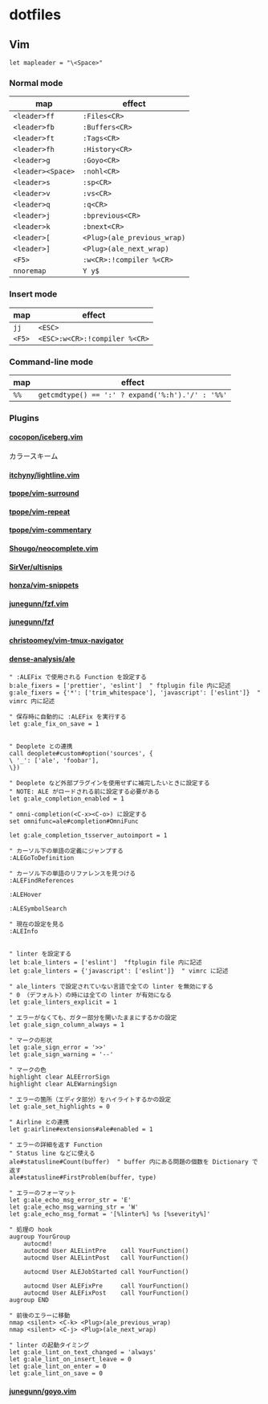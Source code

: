 # dotfiles

## Vim
`let mapleader = "\<Space>"`

### Normal mode
| map               | effect                      |
| ----------------- | --------------------------- |
| `<leader>ff`      | `:Files<CR>`                |
| `<leader>fb`      | `:Buffers<CR>`              |
| `<leader>ft`      | `:Tags<CR>`                 |
| `<leader>fh`      | `:History<CR>`              |
| `<leader>g`       | `:Goyo<CR>`                 |
| `<leader><Space>` | `:nohl<CR>`                 |
| `<leader>s`       | `:sp<CR>`                   |
| `<leader>v`       | `:vs<CR>`                   |
| `<leader>q`       | `:q<CR>`                    |
| `<leader>j`       | `:bprevious<CR>`            |
| `<leader>k`       | `:bnext<CR>`                |
| `<leader>[`       | `<Plug>(ale_previous_wrap)` |
| `<leader>]`       | `<Plug>(ale_next_wrap)`     |
| `<F5>`            | `:w<CR>:!compiler %<CR>`    |
| `nnoremap`        | `Y y$`                      |

### Insert mode
| map    | effect                            |
| ------ | --------------------------------- |
| `jj`   | `<ESC>`                           |
| `<F5>` | `<ESC>:w<CR>:!compiler %<CR>`     |

### Command-line mode
| map    | effect                                           |
| ------ | ------------------------------------------------ |
| `%%`   | `getcmdtype() == ':' ? expand('%:h').'/' : '%%'` |


### Plugins
#### [cocopon/iceberg.vim](https://github.com/cocopon/iceberg.vim)
カラースキーム

#### [itchyny/lightline.vim](https://github.com/itchyny/lightline.vim)

#### [tpope/vim-surround](https://github.com/tpope/vim-surround)

#### [tpope/vim-repeat](https://github.com/tpope/vim-repeat)

#### [tpope/vim-commentary](https://github.com/tpope/vim-commentary)

#### [Shougo/neocomplete.vim](https://github.com/Shougo/neocomplete.vim)

#### [SirVer/ultisnips](https://github.com/SirVer/ultisnips)

#### [honza/vim-snippets](https://github.com/honza/vim-snippets)

#### [junegunn/fzf.vim](https://github.com/junegunn/fzf.vim)

#### [junegunn/fzf](https://github.com/junegunn/fzf)

#### [christoomey/vim-tmux-navigator](https://github.com/christoomey/vim-tmux-navigator)

#### [dense-analysis/ale](https://github.com/dense-analysis/ale)
```vim
" :ALEFix で使用される Function を設定する
b:ale_fixers = ['prettier', 'eslint']  " ftplugin file 内に記述
g:ale_fixers = {'*': ['trim_whitespace'], 'javascript': ['eslint']}  " vimrc 内に記述

" 保存時に自動的に :ALEFix を実行する
let g:ale_fix_on_save = 1


" Deoplete との連携
call deoplete#custom#option('sources', {
\ '_': ['ale', 'foobar'],
\})

" Deoplete など外部プラグインを使用せずに補完したいときに設定する
" NOTE: ALE がロードされる前に設定する必要がある
let g:ale_completion_enabled = 1

" omni-completion(<C-x><C-o>) に設定する
set omnifunc=ale#completion#OmniFunc

let g:ale_completion_tsserver_autoimport = 1

" カーソル下の単語の定義にジャンプする
:ALEGoToDefinition

" カーソル下の単語のリファレンスを見つける
:ALEFindReferences

:ALEHover

:ALESymbolSearch

" 現在の設定を見る
:ALEInfo


" linter を設定する
let b:ale_linters = ['eslint']  "ftplugin file 内に記述
let g:ale_linters = {'javascript': ['eslint']}  " vimrc に記述

" ale_linters で設定されていない言語で全ての linter を無効にする
" 0 （デフォルト）の時には全ての linter が有効になる
let g:ale_linters_explicit = 1

" エラーがなくても、ガター部分を開いたままにするかの設定
let g:ale_sign_column_always = 1

" マークの形状
let g:ale_sign_error = '>>'
let g:ale_sign_warning = '--'

" マークの色
highlight clear ALEErrorSign
highlight clear ALEWarningSign

" エラーの箇所（エディタ部分）をハイライトするかの設定
let g:ale_set_highlights = 0

" Airline との連携
let g:airline#extensions#ale#enabled = 1

" エラーの詳細を返す Function
" Status line などに使える
ale#statusline#Count(buffer)  " buffer 内にある問題の個数を Dictionary で返す
ale#statusline#FirstProblem(buffer, type)

" エラーのフォーマット
let g:ale_echo_msg_error_str = 'E'
let g:ale_echo_msg_warning_str = 'W'
let g:ale_echo_msg_format = '[%linter%] %s [%severity%]'

" 処理の hook
augroup YourGroup
    autocmd!
    autocmd User ALELintPre    call YourFunction()
    autocmd User ALELintPost   call YourFunction()

    autocmd User ALEJobStarted call YourFunction()

    autocmd User ALEFixPre     call YourFunction()
    autocmd User ALEFixPost    call YourFunction()
augroup END

" 前後のエラーに移動
nmap <silent> <C-k> <Plug>(ale_previous_wrap)
nmap <silent> <C-j> <Plug>(ale_next_wrap)

" linter の起動タイミング
let g:ale_lint_on_text_changed = 'always'
let g:ale_lint_on_insert_leave = 0
let g:ale_lint_on_enter = 0
let g:ale_lint_on_save = 0
```

#### [junegunn/goyo.vim](https://github.com/junegunn/goyo.vim)

